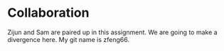 # Collaboration
Zijun and Sam are paired up in this assignment.
We are going to make a divergence here.
My git name is zfeng66.